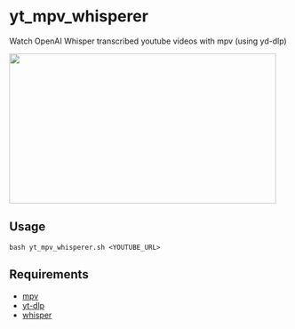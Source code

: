 # yt_mpv_whisperer

Watch OpenAI Whisper transcribed youtube videos with mpv (using yd-dlp)

<img src="https://i.imgur.com/dgHuzED.jpg" width="480" height="270"/>


## Usage

```
bash yt_mpv_whisperer.sh <YOUTUBE_URL>
```

## Requirements

- [mpv](mpv.io)
- [yt-dlp](https://github.com/yt-dlp/yt-dlp)
- [whisper](https://github.com/openai/whisper)
